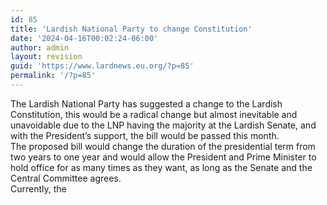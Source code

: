 ```yaml
---
id: 85
title: 'Lardish National Party to change Constitution'
date: '2024-04-16T00:02:24-06:00'
author: admin
layout: revision
guid: 'https://www.lardnews.eu.org/?p=85'
permalink: '/?p=85'
---
```


The Lardish National Party has suggested a change to the Lardish Constitution, this would be a radical change but almost inevitable and unavoidable due to the LNP having the majority at the Lardish Senate, and with the President’s support, the bill would be passed this month.  
The proposed bill would change the duration of the presidential term from two years to one year and would allow the President and Prime Minister to hold office for as many times as they want, as long as the Senate and the Central Committee agrees.  
Currently, the